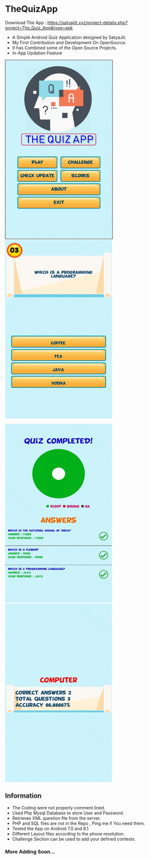 # TheQuizApp

Download The App :
https://satyajiit.xyz/project-details.php?project=The_Quiz_App&type=apk

* A Simple Android Quiz Application designed by SatyaJit.
* My First Contribution and Development On OpenSource.
* It has Combined some of the Open Source Projects.
* In-App Updation Feature

<img src="/Screenshots/The_Quiz1.jpg" height="583" width="350" border="1px"/>&nbsp;
<img src="/Screenshots/The_Quiz2.jpg" height="583" width="350" />&nbsp;

<img src="/Screenshots/The_Quiz3.jpg" height="583" width="350" />&nbsp;
<img src="/Screenshots/The_Quiz4.jpg" height="583" width="350" />&nbsp;


## Information

* The Coding were not properly comment lined.
* Used Php Mysql Database to store User and Password.
* Retrieves XML question file from the server.
* PHP and SQL files are not in the Repo , Ping me if You need them.
* Tested the App on Android 7.0 and 8.1
* Different Layout files according to the phone resolution.
* Challenge Section can be used to add your defined contests.




### More Adding Soon...
